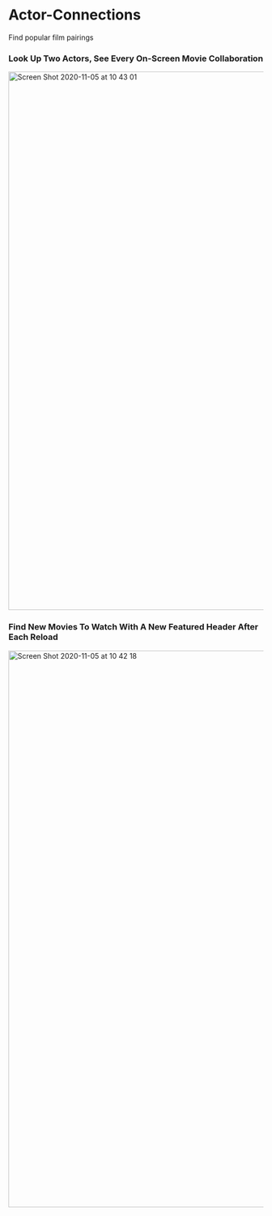 # Actor-Connections
Find popular film pairings


### Look Up Two Actors, See Every On-Screen Movie Collaboration
<img width="1062" alt="Screen Shot 2020-11-05 at 10 43 01" src="https://user-images.githubusercontent.com/23740043/98218030-f2221a80-1f53-11eb-8fb1-d41edefa6237.png">

### Find New Movies To Watch With A New Featured Header After Each Reload
<img width="1098" alt="Screen Shot 2020-11-05 at 10 42 18" src="https://user-images.githubusercontent.com/23740043/98218070-fbab8280-1f53-11eb-85b3-4bb9f2cccf01.png">
